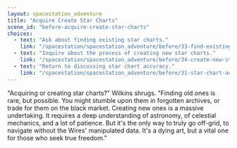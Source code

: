 ```yaml
---
layout: spacestation_adventure
title: "Acquire Create Star Charts"
scene_id: "before-acquire-create-star-charts"
choices:
  - text: "Ask about finding existing star charts."
    link: "/spacestation/spacestation_adventure/before/33-find-existing-star-charts"
  - text: "Inquire about the process of creating new star charts."
    link: "/spacestation/spacestation_adventure/before/34-create-new-star-charts"
  - text: "Return to discussing star chart accuracy."
    link: "/spacestation/spacestation_adventure/before/31-star-chart-accuracy"
---
```


"Acquiring or creating star charts?" Wilkins shrugs. "Finding old ones is rare, but possible. You might stumble upon them in forgotten archives, or trade for them on the black market. Creating new ones is a massive undertaking. It requires a deep understanding of astronomy, of celestial mechanics, and a lot of patience. But it's the only way to truly go off-grid, to navigate without the Wires' manipulated data. It's a dying art, but a vital one for those who seek true freedom."
